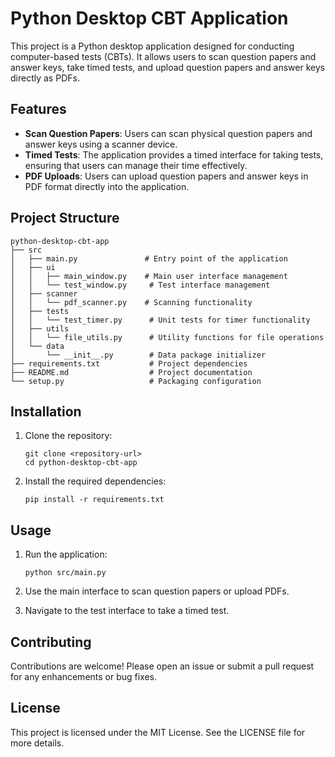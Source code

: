 # Python Desktop CBT Application

This project is a Python desktop application designed for conducting computer-based tests (CBTs). It allows users to scan question papers and answer keys, take timed tests, and upload question papers and answer keys directly as PDFs.

## Features

- **Scan Question Papers**: Users can scan physical question papers and answer keys using a scanner device.
- **Timed Tests**: The application provides a timed interface for taking tests, ensuring that users can manage their time effectively.
- **PDF Uploads**: Users can upload question papers and answer keys in PDF format directly into the application.

## Project Structure

```
python-desktop-cbt-app
├── src
│   ├── main.py               # Entry point of the application
│   ├── ui
│   │   ├── main_window.py    # Main user interface management
│   │   └── test_window.py     # Test interface management
│   ├── scanner
│   │   └── pdf_scanner.py    # Scanning functionality
│   ├── tests
│   │   └── test_timer.py      # Unit tests for timer functionality
│   ├── utils
│   │   └── file_utils.py      # Utility functions for file operations
│   └── data
│       └── __init__.py        # Data package initializer
├── requirements.txt           # Project dependencies
├── README.md                  # Project documentation
└── setup.py                   # Packaging configuration
```

## Installation

1. Clone the repository:
   ```
   git clone <repository-url>
   cd python-desktop-cbt-app
   ```

2. Install the required dependencies:
   ```
   pip install -r requirements.txt
   ```

## Usage

1. Run the application:
   ```
   python src/main.py
   ```

2. Use the main interface to scan question papers or upload PDFs.

3. Navigate to the test interface to take a timed test.

## Contributing

Contributions are welcome! Please open an issue or submit a pull request for any enhancements or bug fixes.

## License

This project is licensed under the MIT License. See the LICENSE file for more details.
